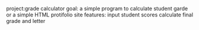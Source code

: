 project:grade calculator goal: a simple program to calculate student garde or  a simple HTML protifolio site features: input student scores calculate final grade and letter 
